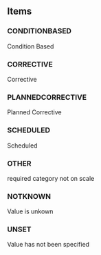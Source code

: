 

<!-- end of short definition -->
## Items

### CONDITIONBASED
Condition Based

### CORRECTIVE
Corrective

### PLANNEDCORRECTIVE
Planned Corrective

### SCHEDULED
Scheduled

### OTHER
required category not on scale

### NOTKNOWN
Value is unkown

### UNSET
Value has not been specified
